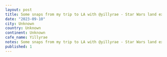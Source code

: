 ```yaml
---
layout: post
title: Some snaps from my trip to LA with @yillyrae - Star Wars land exceeded my expectations in every way! And the observatory was awesome. The blue milk was so so, but the turkey leg was fantastic.
date: "2023-09-10"
city: Unknown
country: Unknown
continent: Unknown
cafe_name: Yillyrae
notes: Some snaps from my trip to LA with @yillyrae - Star Wars land exceeded my expectations in every way! And the observatory was awesome. The blue milk was so so, but the turkey leg was fantastic.
published: 1
---
```

